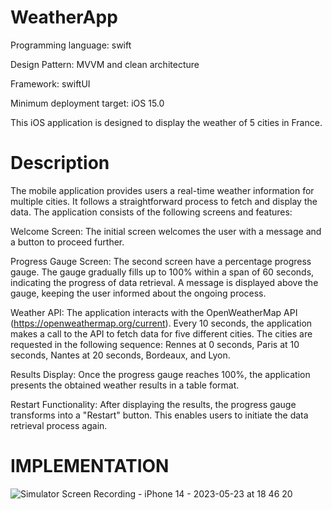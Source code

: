 # WeatherApp

Programming language: swift 

Design Pattern: MVVM and clean architecture 

Framework: swiftUI

Minimum deployment target: iOS 15.0

This iOS application is designed to display the weather of 5 cities in France.

# Description

The mobile application provides users a real-time weather information for multiple cities. It follows a straightforward process to fetch and display the data. 
The application consists of the following screens and features:

Welcome Screen: The initial screen welcomes the user with a message and a button to proceed further.

Progress Gauge Screen: The second screen have a percentage progress gauge. The gauge gradually fills up to 100% within a span of 60 seconds, indicating the progress of data retrieval. A  message is displayed above the gauge, keeping the user informed about the ongoing process.

Weather API: The application interacts with the OpenWeatherMap API (https://openweathermap.org/current). Every 10 seconds, the application makes a call to the API to fetch data for five different cities. The cities are requested in the following sequence: Rennes at 0 seconds, Paris at 10 seconds, Nantes at 20 seconds, Bordeaux, and Lyon. 

Results Display: Once the progress gauge reaches 100%, the application presents the obtained weather results in a table format. 

Restart Functionality: After displaying the results, the progress gauge transforms into a "Restart" button. This enables users to initiate the data retrieval process again.

# IMPLEMENTATION

![Simulator Screen Recording - iPhone 14 - 2023-05-23 at 18 46 20](https://github.com/mDaemi/WeatherApp/assets/31176385/40c06a88-a16e-4982-aba8-2ef77fae3f03)

